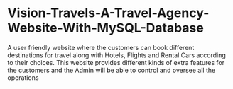 # Vision-Travels-A-Travel-Agency-Website-With-MySQL-Database
A user friendly website where the customers can book different destinations for travel along with Hotels, Flights and Rental Cars according to their choices. This website provides different kinds of extra features for the customers and the Admin will be able to control and oversee all the operations
